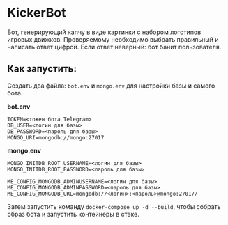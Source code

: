 # KickerBot

Бот, генерирующий капчу в виде картинки с набором логотипов игровых движков. Проверяемому необходимо выбрать правильный и написать ответ цифрой. Если ответ неверный: бот банит пользователя.

## Как запустить:
Создать два файла: `bot.env` и `mongo.env` для настройки базы и самого бота.

**bot.env**
```
TOKEN=<токен бота Telegram>
DB_USER=<логин для базы>
DB_PASSWORD=<пароль для базы>
MONGO_URI=mongodb://mongo:27017
```

**mongo.env**
```
MONGO_INITDB_ROOT_USERNAME=<логин для базы>
MONGO_INITDB_ROOT_PASSWORD=<пароль для базы>

ME_CONFIG_MONGODB_ADMINUSERNAME=<логин для базы>
ME_CONFIG_MONGODB_ADMINPASSWORD=<пароль для базы>
ME_CONFIG_MONGODB_URL=mongodb://<логин>:<пароль>@mongo:27017/
```

Затем запустить команду `docker-compose up -d --build`, чтобы собрать образ бота и запустить контейнеры в стэке.
